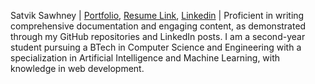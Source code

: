 Satvik Sawhney | [Portfolio](https://sawhneysatvik.github.io/SatvikSawhneyWebsite/), [Resume Link](https://drive.google.com/file/d/16DO4llCqsXw_NyVq8Y631MQbDAotECqF/view), [Linkedin](https://www.linkedin.com/in/sawhneysatvik/) | Proficient in writing comprehensive documentation and engaging content, as demonstrated through my GitHub repositories and LinkedIn posts. I am a second-year student pursuing a BTech in Computer Science and Engineering with a specialization in Artificial Intelligence and Machine Learning, with knowledge in web development.
